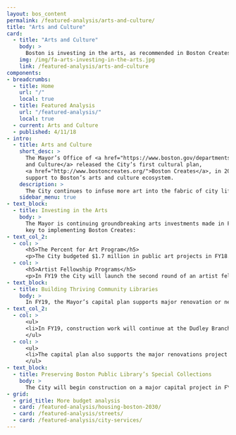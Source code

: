 ```yaml
---
layout: bos_content
permalink: /featured-analysis/arts-and-culture/
title: "Arts and Culture"
card:
  - title: "Arts and Culture"
    body: >
      Boston is investing in the arts, as recommended in Boston Creates.
    img: /img/fa-arts-investing-in-the-arts.jpg
    link: /featured-analysis/arts-and-culture
components:
- breadcrumbs:
  - title: Home
    url: "/"
    local: true
  - title: Featured Analysis
    url: "/featured-analysis/"
    local: true
  - current: Arts and Culture
  - published: 4/11/18
- intro:
  - title: Arts and Culture
    short_desc: >
      The Mayor’s Office of <a href="https://www.boston.gov/departments/arts-and-culture">Arts 
      and Culture</a> released the City’s first cultural plan, 
      <a href="http://www.bostoncreates.org/">Boston Creates</a>, in 2016, calling for increased 
      support to Boston’s arts and culture ecosystem.
    description: >
      The City continues to infuse more art into the fabric of city life through groundbreaking investments highlighted in Boston Creates, the Mayor’s cultural plan for the City. The FY19 budget features increased support to Boston’s arts and culture ecosystem.
    sidebar_menu: true    
- text_block:
  - title: Investing in the Arts
    body: >
      The Mayor is continuing groundbreaking arts investments made in FY17 that are 
      key to implementing Boston Creates:
- text_col_2:
  - col: >
      <h5>The Percent for Art Program</h5>
      <p>The City budgeted $1.7 million in public art projects in FY18. In FY19, the City will budget another $1.7 million in new capital dollars along with a new dedicated project manager to ensure the seamless rollout of public art projects into the future. This innovative model funds public art projects as a part of the City’s expanding capital plan.</p>
  - col: >
      <h5>Artist Fellowship Programs</h5> 
      <p>In FY19 the City will launch the second round of an artist fellowship program in response to feedback in the Boston Creates process that we identify new funding streams for Boston artists. The fellowship supports elevating Boston creatives and five artists were awarded in FY18.</p>
- text_block:
  - title: Building Thriving Community Libraries
    body: >
      In FY19, the Mayor’s capital plan supports major renovation or new construction at three branch libraries and smaller-scale updates at four additional library branches.
- text_col_2:
  - col: >
      <ul>
      <li>In FY19, construction work will continue at the Dudley Branch. This $17.2 million project includes reorienting the entrance, interior renovations to improve connections between the building’s spaces, and enhanced community and programming space.</li>
      </ul>
  - col: >
      <ul>
      <li>The capital plan also supports the major renovations project at the Roslindale Branch and the construction of a new Adams Street Branch in the upcoming year.</li>
      </ul>
- text_block:
  - title: Preserving Boston Public Library’s Special Collections
    body: >
      The City will begin construction on a major capital project in FY19 to help preserve the Library’s valuable and historic special collections of rare books and manuscripts. This $15.7 million project includes an inventory of the Central Library in Copley Square’s Rare Books & Manuscripts Department’s nearly 250,000 rare books and one million manuscripts.
- grid:
  - grid_title: More budget analysis
  - card: /featured-analysis/housing-boston-2030/
  - card: /featured-analysis/streets/
  - card: /featured-analysis/city-services/
---
```

